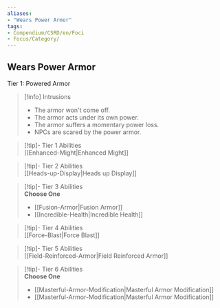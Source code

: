 ```yaml
---
aliases:
- "Wears Power Armor"
tags:
- Compendium/CSRD/en/Foci
- Focus/Category/
---
```


  
## Wears Power Armor  
Tier 1: Powered Armor  

>[!info] Intrusions  
>- The armor won't come off.  
>- The armor acts under its own power.  
>- The armor suffers a momentary power loss.  
>- NPCs are scared by the power armor.  


>[!tip]- Tier 1 Abilities  
> [[Enhanced-Might|Enhanced Might]]  


>[!tip]- Tier 2 Abilities  
> [[Heads-up-Display|Heads up Display]]  


>[!tip]- Tier 3 Abilities  
> **Choose One**  
>- [[Fusion-Armor|Fusion Armor]]  
>- [[Incredible-Health|Incredible Health]]  


>[!tip]- Tier 4 Abilities  
> [[Force-Blast|Force Blast]]  


>[!tip]- Tier 5 Abilities  
> [[Field-Reinforced-Armor|Field Reinforced Armor]]  


>[!tip]- Tier 6 Abilities  
> **Choose One**  
>- [[Masterful-Armor-Modification|Masterful Armor Modification]]  
>- [[Masterful-Armor-Modification|Masterful Armor Modification]]